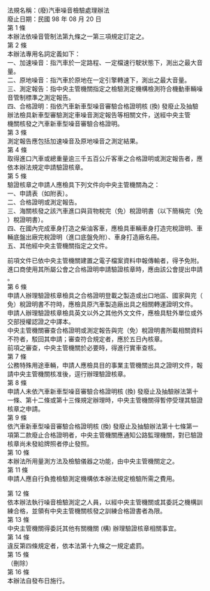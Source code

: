 法規名稱：(廢)汽車噪音檢驗處理辦法  
廢止日期：民國 98 年 08 月 20 日  
第 1 條  
本辦法依噪音管制法第九條之一第三項規定訂定之。  
第 2 條  
本辦法專用名詞定義如下：  
一、加速噪音：指汽車於一定路程、一定檔速行駛狀態下，測出之最大音  
量。  
二、原地噪音：指汽車於原地在一定引擎轉速下，測出之最大音量。  
三、測定報告：指中央主管機關指定之檢驗測定機構檢測符合機動車輛噪  
音管制標準之測定報告。  
四、合格證明：指依汽車新車型噪音審驗合格證明核 (換) 發廢止及抽驗  
辦法檢具新車型審驗測定車噪音測定報告等相關文件，送經中央主管  
機關核發之汽車新車型噪音審驗合格證明。  
第 3 條  
測定報告應包括加速噪音及原地噪音之測定結果。  
第 4 條  
取得進口汽車或總重量逾三千五百公斤客車之合格證明或測定報告者，應  
依本辦法規定申請驗證核章。  
第 5 條  
驗證核章之申請人應檢具下列文件向中央主管機關為之：  
一、申請表（如附表）。  
二、合格證明或測定報告。  
三、海關核發之該汽車進口與貨物稅完（免）稅證明書（以下簡稱完（免  
）稅證明書）。  
四、在國內完成車身打造之柴油客車，應檢具車輛車身打造完稅證明、車  
輛底盤出廠完稅證明（進口底盤免附）、車身打造廠名冊。  
五、其他經中央主管機關指定之文件。  


前項文件已依中央主管機關建置之電子檔案資料申報傳輸者，得予免附。  
進口商使用其所屬公會之合格證明申請驗證核章時，應由該公會提出申請  
。  
第 6 條  
申請人辦理驗證核章檢具之合格證明登載之製造或出口地區、國家與完（  
免）稅證明書不符時，應檢具原汽車製造廠出具之相關轉運證明文件。  
申請人辦理驗證核章檢具英文以外之其他外文文件，應檢具駐外單位或外  
交部授權認證之中譯本。  
中央主管機關審查合格證明或測定報告與完（免）稅證明書所載相關資料  
不符者，駁回其申請；審查符合規定者，應於五日內核章。  
前項之審查，中央主管機關於必要時，得進行實車查核。  
第 7 條  
公務特殊用途車輛，申請人應檢具目的事業主管機關出具之證明文件，報  
請中央主管機關核准後，逕行辦理驗證核章。  
第 8 條  
申請人未依汽車新車型噪音審驗合格證明核 (換) 發廢止及抽驗辦法第十  
一條、第十二條或第十三條規定辦理時，中央主管機關得暫停受理其驗證  
核章之申請。  
第 9 條  
依汽車新車型噪音審驗合格證明核 (換) 發廢止及抽驗辦法第十七條第一  
項第二款廢止合格證明者，中央主管機關應通知公路監理機關，對已驗證  
核章尚未發給牌照者停止發照。  
第 10 條  
本辦法所用量測方法及檢驗儀器之功能，由中央主管機關定之。  
第 11 條  
申請人應自行負擔檢驗測定機構依本辦法規定檢驗所需之費用。  


第 12 條  
依本辦法執行噪音檢驗測定之人員，以經中央主管機關或其委託之機構訓  
練合格，並領有中央主管機關核發之訓練合格證書者為限。  
第 13 條  
中央主管機關得委託其他有關機關 (構) 辦理驗證核章相關事宜。  
第 14 條  
違反第四條規定者，依本法第十九條之一規定處罰。  
第 15 條  
（刪除）  
第 16 條  
本辦法自發布日施行。  


